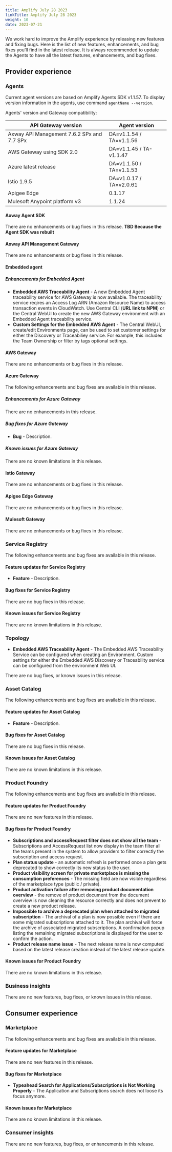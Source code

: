 ```yaml
---
title: Amplify July 28 2023
linkTitle: Amplify July 28 2023
weight: 10
date: 2023-07-21
---
```

We work hard to improve the Amplify experience by releasing new features and fixing bugs. Here is the list of new features, enhancements, and bug fixes you’ll find in the latest release. It is always recommended to update the Agents to have all the latest features, enhancements, and bug fixes.

## Provider experience

### Agents

Current agent versions are based on Amplify Agents SDK v1.1.57. To display version information in the agents, use command `agentName --version`.

Agents' version and Gateway compatibility:

| API Gateway version                        | Agent version           |
|--------------------------------------------|-------------------------|
| Axway API Management 7.6.2 SPx and 7.7 SPx | DA=v1.1.54 / TA=v1.1.56 |
| AWS Gateway using SDK 2.0                  | DA=v1.1.45 / TA-v1.1.47 |
| Azure latest release                       | DA=v1.1.50 / TA=v1.1.53 |
| Istio 1.9.5                                | DA=v1.0.17 / TA=v2.0.61 |
| Apigee Edge                                | 0.1.17                  |
| Mulesoft Anypoint platform v3              | 1.1.24                  |

#### Axway Agent SDK

There are no enhancements or bug fixes in this release. **TBD Because the Agent SDK was rebuilt**

#### Axway API Management Gateway

There are no enhancements or bug fixes in this release.

#### Embedded agent

##### Enhancements for Embedded Agent

* **Embedded AWS Traceability Agent** - A new Embedded Agent traceability service for AWS Gateway is now available.  The traceability service reqires an Access Log ARN (Amazon Resource Name) to access transaction events in CloudWatch.  Use Central CLI (**URL link to NPM**) or the Central WebUI to create the new AWS Gateway environment with an Embedded Agent traceability service.
* **Custom Settings for the Embedded AWS Agent** - The Central WebUI, create/edit Environments page, can be used to set customer settings for either the Discovery or Traceabiliey service.   For example, this includes the Team Ownership or filter by tags optional settings.

#### AWS Gateway

There are no enhancements or bug fixes in this release.

#### Azure Gateway

The following enhancements and bug fixes are available in this release.

##### Enhancements for Azure Gateway

There are no enhancements in this release.

##### Bug fixes for Azure Gateway

* **Bug** - Description.

##### Known issues for Azure Gateway

There are no known limitations in this release.

#### Istio Gateway

There are no enhancements or bug fixes in this release.

#### Apigee Edge Gateway

There are no enhancements or bug fixes in this release.

#### Mulesoft Gateway

There are no enhancements or bug fixes in this release.

### Service Registry

The following enhancements and bug fixes are available in this release.

#### Feature updates for Service Registry

* **Feature** - Description.

#### Bug fixes for Service Registry

There are no bug fixes in this release.

#### Known issues for Service Registry

There are no known limitations in this release.

### Topology

* **Embedded AWS Traceability Agent** - The Embedded AWS Traceability Service can be configured when creating an Environment. Custom settings for either the Embedded AWS Discovery or Traceability service can be configured from the environment Web UI.

There are no bug fixes, or known issues in this release.

### Asset Catalog

The following enhancements and bug fixes are available in this release.

#### Feature updates for Asset Catalog

* **Feature** - Description.

#### Bug fixes for Asset Catalog

There are no bug fixes in this release.

#### Known issues for Asset Catalog

There are no known limitations in this release.

### Product Foundry

The following enhancements and bug fixes are available in this release.

#### Feature updates for Product Foundry

There are no new features in this release.

#### Bug fixes for Product Foundry

* **Subscriptions and accessRequest filter does not show all the team** - Subscriptions and AccessRequest list now display in the team filter all the teams present in the system to allow providers to filter correctly the subscription and access request.
* **Plan status update** - an automatic refresh is performed once a plan gets deprecated to show correctly its new status to the user.
* **Product visibility screen for private marketplace is missing the consumption preferences** - The missing field are now visible regardless of the marketplace type (public / private).
* **Product activation failure after removing product documentation overview** - the remove of product document from the document overview is now cleaning the resource correctly and does not prevent to create a new product release.
* **Impossible to archive a deprecated plan when attached to migrated subscription** - The archival of a plan is now possible even if there are some migrated subscriptions attached to it. The plan archival will force the archive of associated migrated subscriptions. A confirmation popup listing the remaining migrated subscriptions is displayed for the user to confirm the action.
* **Product release name issue** - The next release name is now computed based on the latest release creation instead of the latest release update.

#### Known issues for Product Foundry

There are no known limitations in this release.

### Business insights

There are no new features, bug fixes, or known issues in this release.

## Consumer experience

### Marketplace

The following enhancements and bug fixes are available in this release.

#### Feature updates for Marketplace

There are no new features in this release.

#### Bug fixes for Marketplace

* **Typeahead Search for Applications/Subscriptions is Not Working Properly** - The Application and Subscriptions search does not loose its focus anymore.

#### Known issues for Marketplace

There are no known limitations in this release.

### Consumer insights

There are no new features, bug fixes, or enhancements in this release.

